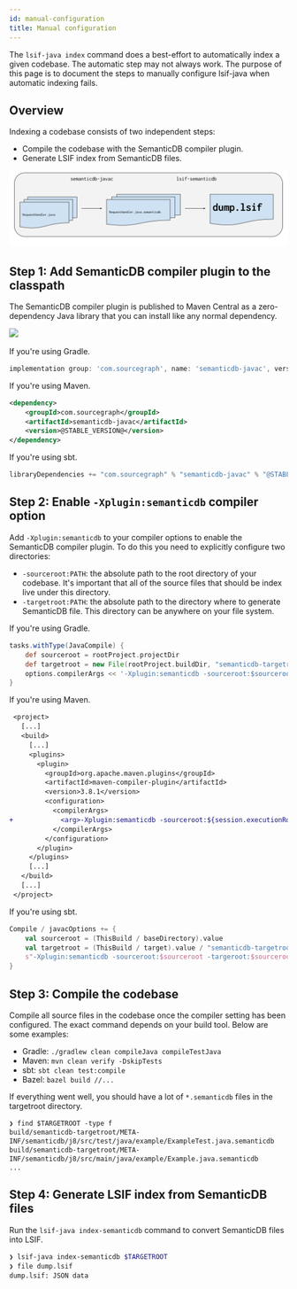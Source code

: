 ```yaml
---
id: manual-configuration
title: Manual configuration
---
```


The `lsif-java index` command does a best-effort to automatically index a given
codebase. The automatic step may not always work. The purpose of this page is to
document the steps to manually configure lsif-java when automatic indexing
fails.

## Overview

Indexing a codebase consists of two independent steps:

- Compile the codebase with the SemanticDB compiler plugin.
- Generate LSIF index from SemanticDB files.

![A three stage pipeline that starts with a list of Java sources, creates a list of SemanticDB files that then become a single LSIF index.](assets/semanticdb-javac-pipeline.svg)

## Step 1: Add SemanticDB compiler plugin to the classpath

The SemanticDB compiler plugin is published to Maven Central as a
zero-dependency Java library that you can install like any normal dependency.

[![](https://img.shields.io/maven-central/v/com.sourcegraph/semanticdb-javac)](https://repo1.maven.org/maven2/com/sourcegraph/semanticdb-javac/)

If you're using Gradle.

```groovy
implementation group: 'com.sourcegraph', name: 'semanticdb-javac', version: '@STABLE_VERSION@'
```

If you're using Maven.

```xml
<dependency>
    <groupId>com.sourcegraph</groupId>
    <artifactId>semanticdb-javac</artifactId>
    <version>@STABLE_VERSION@</version>
</dependency>
```

If you're using sbt.

```scala
libraryDependencies += "com.sourcegraph" % "semanticdb-javac" % "@STABLE_VERSION@"
```

## Step 2: Enable `-Xplugin:semanticdb` compiler option

Add `-Xplugin:semanticdb` to your compiler options to enable the SemanticDB
compiler plugin. To do this you need to explicitly configure two directories:

- `-sourceroot:PATH`: the absolute path to the root directory of your codebase.
  It's important that all of the source files that should be index live under
  this directory.
- `-targetroot:PATH`: the absolute path to the directory where to generate
  SemanticDB file. This directory can be anywhere on your file system.

If you're using Gradle.

```groovy
tasks.withType(JavaCompile) {
    def sourceroot = rootProject.projectDir
    def targetroot = new File(rootProject.buildDir, "semanticdb-targetroot")
    options.compilerArgs << '-Xplugin:semanticdb -sourceroot:$sourceroot -targetroot:$targetroot'
}
```

If you're using Maven.

```diff
 <project>
   [...]
   <build>
     [...]
     <plugins>
       <plugin>
         <groupId>org.apache.maven.plugins</groupId>
         <artifactId>maven-compiler-plugin</artifactId>
         <version>3.8.1</version>
         <configuration>
           <compilerArgs>
+            <arg>-Xplugin:semanticdb -sourceroot:${session.executionRootDirectory} -targetroot:${session.executionRootDirectory}/target/semanticdb-targetroot</arg>
           </compilerArgs>
         </configuration>
       </plugin>
     </plugins>
     [...]
   </build>
   [...]
 </project>
```

If you're using sbt.

```scala
Compile / javacOptions += {
    val sourceroot = (ThisBuild / baseDirectory).value
    val targetroot = (ThisBuild / target).value / "semanticdb-targetroot"
    s"-Xplugin:semanticdb -sourceroot:$sourceroot -targeroot:$sourceroot"
}
```

## Step 3: Compile the codebase

Compile all source files in the codebase once the compiler setting has been
configured. The exact command depends on your build tool. Below are some
examples:

- Gradle: `./gradlew clean compileJava compileTestJava`
- Maven: `mvn clean verify -DskipTests`
- sbt: `sbt clean test:compile`
- Bazel: `bazel build //...`

If everything went well, you should have a lot of `*.semanticdb` files in the
targetroot directory.

```
❯ find $TARGETROOT -type f
build/semanticdb-targetroot/META-INF/semanticdb/j8/src/test/java/example/ExampleTest.java.semanticdb
build/semanticdb-targetroot/META-INF/semanticdb/j8/src/main/java/example/Example.java.semanticdb
...
```

## Step 4: Generate LSIF index from SemanticDB files

Run the `lsif-java index-semanticdb` command to convert SemanticDB files into
LSIF.

```sh
❯ lsif-java index-semanticdb $TARGETROOT
❯ file dump.lsif
dump.lsif: JSON data
```
